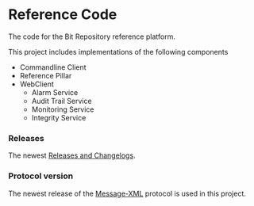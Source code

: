 Reference Code
=========

The code for the Bit Repository reference platform.

This project includes implementations of the following components
* Commandline Client
* Reference Pillar
* WebClient
  * Alarm Service
  * Audit Trail Service
  * Monitoring Service
  * Integrity Service

### Releases
The newest [Releases and Changelogs](https://github.com/bitrepository/reference/releases).

### Protocol version
The newest release of the [Message-XML](https://github.com/bitrepository/message-xml/releases) protocol is used in this project.

